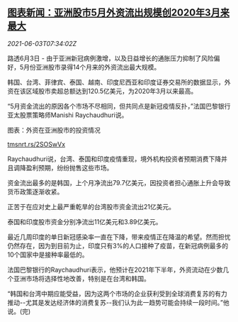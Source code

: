 <!--1622707263000-->
[图表新闻：亚洲股市5月外资流出规模创2020年3月来最大](https://cn.reuters.com/article/graphics-asian-stocks-outflow-idCNKCS2DF0ME)
------

<div><i>2021-06-03T07:34:02Z</i></div><p>路透6月3日 - 由于亚洲新冠病例激增，以及日益增长的通胀压力抑制了风险偏好，5月份亚洲股市录得14个月来的外资流出最大规模。</p><p>韩国、台湾、菲律宾、泰国、越南、印度尼西亚和印度证券交易所的数据显示，外资在该区域股市卖超总额达到120.5亿美元，为2020年3月以来最高。</p><p>“5月资金流出的原因各个市场不尽相同，但共同点是新冠疫情反扑，”法国巴黎银行亚太股票策略师Manishi Raychaudhuri说。</p><p>图表：外资在亚洲股市的投资情况</p><p><a href="https://tmsnrt.rs/2SOSwVx">tmsnrt.rs/2SOSwVx</a></p><p>Raychaudhuri说，台湾、泰国和印度疫情重现，境外机构投资者预期消费下降并且调降盈利预期，纷纷抛售这些市场。</p><p>资金流出最多的是韩国，上个月净流出79.7亿美元，因投资者担心通胀上升会导致货币政策逐渐收紧。</p><p>正苦于在应对史上最严重乾旱的台湾股市资金流出21亿美元。</p><p>泰国和印度股市资金分别净流出11亿美元和3.89亿美元。</p><p>最近几周印度的单日新冠感染率一直在下降，带来疫情正在降温的希望。然而担忧仍然存在，因为到目前为止，印度只有3%的人口接种了疫苗，在新冠病例最多的10个国家中是接种率最低的。</p><p>法国巴黎银行的Raychaudhuri表示，他预计在2021年下半年，外资流动在少数几个亚洲市场将选择性地改善，特别是在台湾和韩国。</p><p>“韩国和台湾中期应能受益，因为这两个市场的企业获利受到全球消费复苏的有力推动--尤其是发达经济体的消费复苏--我们认为此一趋势可能会持续一段时间。”他说。(完)</p>
